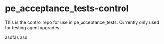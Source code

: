 # pe_acceptance_tests-control

This is the control repo for use in pe_acceptance_tests. Currently only used for testing agent upgrades.

asdfas
asd

